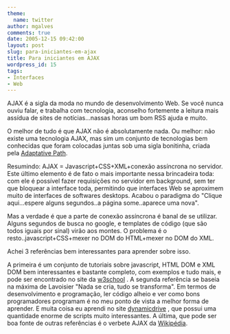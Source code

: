 ```yaml
---
theme:
  name: twitter
author: mgalves
comments: true
date: 2005-12-15 09:42:00
layout: post
slug: para-iniciantes-em-ajax
title: Para iniciantes em AJAX
wordpress_id: 15
tags:
- Interfaces
- Web
---
```


AJAX é a sigla da moda no mundo de desenvolvimento Web. Se você nunca ouviu falar, e trabalha com tecnologia, aconselho fortemente a leitura mais assídua de sites de notícias...nassas horas um bom RSS ajuda e muito.

O melhor de tudo é que AJAX não é absolutamente nada. Ou melhor: não existe uma tecnologia AJAX, mas sim um conjunto de tecnologias bem conhecidas que foram colocadas juntas sob uma sigla bonitinha, criada pela [Adaptative Path](http://www.adaptivepath.com/publications/essays/archives/000385.php).

Resumindo: AJAX = Javascript+CSS+XML+conexão assíncrona no servidor. Este último elemento é de fato o mais importante nessa brincadeira toda:  com ele é possível fazer requisições  no servidor em background, sem ter que bloquear a interface toda, permitindo que  interfaces Web se aproximem muito de interfaces de softwares desktops. Acabou o paradigma do "Clique aqui...espere alguns segundos..a página some..aparece uma nova".

Mas a verdade é que a parte de conexão assíncrona é banal de se utilizar. Alguns segundos de busca no google, e templates de código (que são todos iguais por sinal) virão aos montes. O problema é o resto..javascript+CSS+mexer no DOM do HTML+mexer no DOM do XML.

Achei 3 referências bem interessantes para aprender sobre isso.

A primeira é um conjunto de tutoriais  sobre javascript, HTML DOM e XML DOM bem interessantes e bastante completo, com  exemplos e tudo mais, e pode ser encontrado no site da [w3school](http://www.w3schools.com/)  .
A segunda referência se baseia na máxima de Lavoisier "Nada se cria, tudo se transforma". Em termos de desenvolvimento e programação, ler código alheio e ver como bons programadores programam é no meu ponto de vista a melhor forma de aprender. E muita coisa eu aprendi no site [dynamicdrive](http://www.dynamicdrive.com/) , que possui uma quantidade enorme de scripts muito interessantes. A última,  que pode ser boa fonte de outras referências é o verbete AJAX da [Wikipédia](http://en.wikipedia.org/wiki/AJAX).
